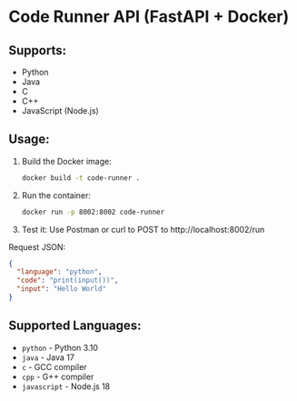 # Code Runner API (FastAPI + Docker)

## Supports:
- Python
- Java  
- C
- C++
- JavaScript (Node.js)

## Usage:
1. Build the Docker image:
   ```bash
   docker build -t code-runner .
   ```

2. Run the container:
   ```bash
   docker run -p 8002:8002 code-runner
   ```

3. Test it:
   Use Postman or curl to POST to http://localhost:8002/run

Request JSON:
```json
{
  "language": "python",
  "code": "print(input())",
  "input": "Hello World"
}
```

## Supported Languages:
- `python` - Python 3.10
- `java` - Java 17
- `c` - GCC compiler
- `cpp` - G++ compiler  
- `javascript` - Node.js 18
